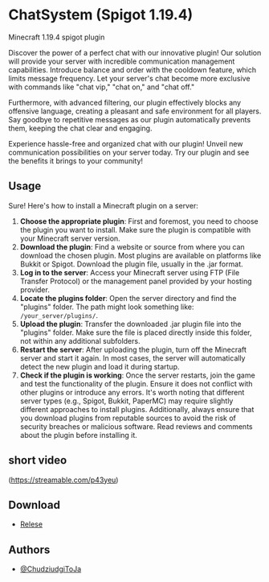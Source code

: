 # ChatSystem (Spigot 1.19.4)
Minecraft 1.19.4 spigot plugin

Discover the power of a perfect chat with our innovative plugin! Our solution will provide your server with incredible communication management capabilities. Introduce balance and order with the cooldown feature, which limits message frequency. Let your server's chat become more exclusive with commands like "chat vip," "chat on," and "chat off."

Furthermore, with advanced filtering, our plugin effectively blocks any offensive language, creating a pleasant and safe environment for all players. Say goodbye to repetitive messages as our plugin automatically prevents them, keeping the chat clear and engaging.

Experience hassle-free and organized chat with our plugin! Unveil new communication possibilities on your server today. Try our plugin and see the benefits it brings to your community!

## Usage

Sure! Here's how to install a Minecraft plugin on a server:

1. **Choose the appropriate plugin**: First and foremost, you need to choose the plugin you want to install. Make sure the plugin is compatible with your Minecraft server version.
2. **Download the plugin**: Find a website or source from where you can download the chosen plugin. Most plugins are available on platforms like Bukkit or Spigot. Download the plugin file, usually in the .jar format.
3. **Log in to the server**: Access your Minecraft server using FTP (File Transfer Protocol) or the management panel provided by your hosting provider.
4. **Locate the plugins folder**: Open the server directory and find the "plugins" folder. The path might look something like: `/your_server/plugins/`.
5. **Upload the plugin**: Transfer the downloaded .jar plugin file into the "plugins" folder. Make sure the file is placed directly inside this folder, not within any additional subfolders.
6. **Restart the server**: After uploading the plugin, turn off the Minecraft server and start it again. In most cases, the server will automatically detect the new plugin and load it during startup.
7. **Check if the plugin is working**: Once the server restarts, join the game and test the functionality of the plugin. Ensure it does not conflict with other plugins or introduce any errors.
It's worth noting that different server types (e.g., Spigot, Bukkit, PaperMC) may require slightly different approaches to install plugins. Additionally, always ensure that you download plugins from reputable sources to avoid the risk of security breaches or malicious software. Read reviews and comments about the plugin before installing it.

## short video
(https://streamable.com/p43yeu)
## Download
  - [Relese](https://awesomeopensource.com/project/elangosundar/awesome-README-templates)

## Authors

- [@ChudziudgiToJa](https://www.github.com/ChudziudgiToja)
